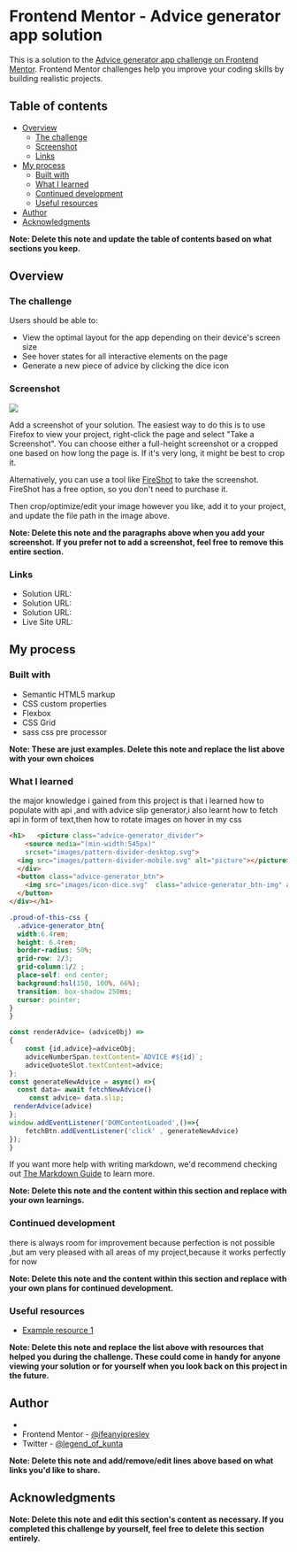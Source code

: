 # Frontend Mentor - Advice generator app solution

This is a solution to the [Advice generator app challenge on Frontend Mentor](https://www.frontendmentor.io/challenges/advice-generator-app-QdUG-13db). Frontend Mentor challenges help you improve your coding skills by building realistic projects.

## Table of contents

- [Overview](#overview)
  - [The challenge](#the-challenge)
  - [Screenshot](#screenshot)
  - [Links](#links)
- [My process](#my-process)
  - [Built with](#built-with)
  - [What I learned](#what-i-learned)
  - [Continued development](#continued-development)
  - [Useful resources](#useful-resources)
- [Author](#author)
- [Acknowledgments](#acknowledgments)

**Note: Delete this note and update the table of contents based on what sections you keep.**

## Overview

### The challenge

Users should be able to:

- View the optimal layout for the app depending on their device's screen size
- See hover states for all interactive elements on the page
- Generate a new piece of advice by clicking the dice icon

### Screenshot

![](./screenshot.jpg)

Add a screenshot of your solution. The easiest way to do this is to use Firefox to view your project, right-click the page and select "Take a Screenshot". You can choose either a full-height screenshot or a cropped one based on how long the page is. If it's very long, it might be best to crop it.

Alternatively, you can use a tool like [FireShot](https://getfireshot.com/) to take the screenshot. FireShot has a free option, so you don't need to purchase it. 

Then crop/optimize/edit your image however you like, add it to your project, and update the file path in the image above.

**Note: Delete this note and the paragraphs above when you add your screenshot. If you prefer not to add a screenshot, feel free to remove this entire section.**

### Links

- Solution URL: [](https://github.com/kuntapresley/advice-generator-app.git)
- Solution URL: [](https://github.com/kuntapresley/advice-generator-app.git)
- Solution URL: [](https://github.com/kuntapresley/advice-generator-app.git)
- Live Site URL: [](https://github.com/kuntapresley/advice-generator-app.git)

## My process

### Built with

- Semantic HTML5 markup
- CSS custom properties
- Flexbox
- CSS Grid
- sass css pre processor

**Note: These are just examples. Delete this note and replace the list above with your own choices**

### What I learned

the major knowledge i gained from this project is that i learned how to populate with api ,and with advice slip generator,i also learnt how to fetch api in form of text,then how to rotate images on hover in my css
```html
<h1>   <picture class="advice-generator_divider">
    <source media="(min-width:545px)"
    srcset="images/pattern-divider-desktop.svg">
  <img src="images/pattern-divider-mobile.svg" alt="picture"></picture>
  </div>
  <button class="advice-generator_btn">
    <img src="images/icon-dice.svg"  class="advice-generator_btn-img" alt='dice icon'>
  </button>
</div></h1>
```
```css
.proud-of-this-css {
  .advice-generator_btn{
  width:6.4rem;
  height: 6.4rem;
  border-radius: 50%;
  grid-row: 2/3;
  grid-column:1/2 ;
  place-self: end center;
  background:hsl(150, 100%, 66%);
  transition: box-shadow 250ms;
  cursor: pointer;
}
}
```
```js
const renderAdvice= (adviceObj) =>
{
    const {id,advice}=adviceObj;
    adviceNumberSpan.textContent=`ADVICE #${id}`;
    adviceQuoteSlot.textContent=advice;
};
const generateNewAdvice = async() =>{
  const data= await fetchNewAdvice()
     const advice= data.slip;
 renderAdvice(advice)
};
window.addEventListener('DOMContentLoaded',()=>{
    fetchBtn.addEventListener('click' , generateNewAdvice)
});
}
```

If you want more help with writing markdown, we'd recommend checking out [The Markdown Guide](https://www.markdownguide.org/) to learn more.

**Note: Delete this note and the content within this section and replace with your own learnings.**

### Continued development

there is always room for improvement because perfection is not possible ,but am very pleased with all areas of my project,because it works perfectly for now

**Note: Delete this note and the content within this section and replace with your own plans for continued development.**

### Useful resources

- [Example resource 1](https://www.stackoverflow.com) 

**Note: Delete this note and replace the list above with resources that helped you during the challenge. These could come in handy for anyone viewing your solution or for yourself when you look back on this project in the future.**

## Author

- 
- Frontend Mentor - [@ifeanyipresley](https://www.frontendmentor.io/profile/yourusername)
- Twitter - [@legend_of_kunta](https://www.twitter.com/yourusername)

**Note: Delete this note and add/remove/edit lines above based on what links you'd like to share.**

## Acknowledgments


**Note: Delete this note and edit this section's content as necessary. If you completed this challenge by yourself, feel free to delete this section entirely.**
